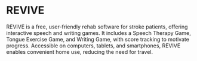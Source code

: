 # REVIVE
REVIVE is a free, user-friendly rehab software for stroke patients, offering interactive speech and writing games. It includes a Speech Therapy Game, Tongue Exercise Game, and Writing Game, with score tracking to motivate progress. Accessible on computers, tablets, and smartphones, REVIVE enables convenient home use, reducing the need for travel.
